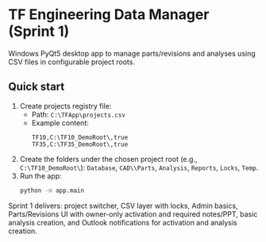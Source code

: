 # TF Engineering Data Manager (Sprint 1)

Windows PyQt5 desktop app to manage parts/revisions and analyses using CSV files in configurable project roots.

## Quick start

1. Create projects registry file:
   - Path: `C:\TFApp\projects.csv`
   - Example content:
     ```
     TF10,C:\TF10_DemoRoot\,true
     TF35,C:\TF35_DemoRoot\,true
     ```
2. Create the folders under the chosen project root (e.g., `C:\TF10_DemoRoot\`):
   `Database`, `CAD\\Parts`, `Analysis`, `Reports`, `Locks`, `Temp`.
3. Run the app:
   ```bash
   python -m app.main
   ```

Sprint 1 delivers: project switcher, CSV layer with locks, Admin basics, Parts/Revisions UI with owner-only activation and required notes/PPT, basic analysis creation, and Outlook notifications for activation and analysis creation.
